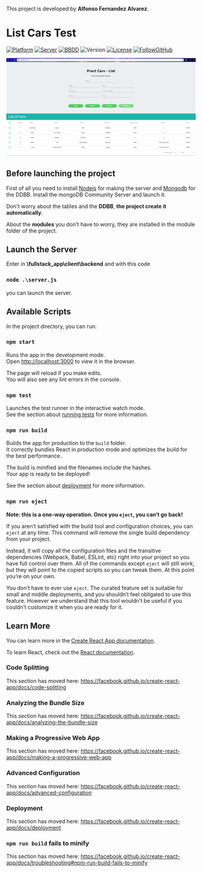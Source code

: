 This project is developed by **Alfonso Fernandez Alvarez**.

# List Cars Test

[![Platform](https://img.shields.io/badge/Platform-React-green.svg)](https://reactjs.org/)
[![Server](https://img.shields.io/badge/Server-Nodejs-green.svg)](https://nodejs.org/es/download/)
[![BBDD](https://img.shields.io/badge/DDBB-mongoDB-green.svg)](https://www.mongodb.com/download-center/community)
![Version](https://img.shields.io/badge/Version-1.0-green.svg)
[![License](https://img.shields.io/badge/License-Apache%202.0-blue.svg)](https://opensource.org/licenses/Apache-2.0)
[![FollowGitHub](https://img.shields.io/badge/Follow-GitHub-lightgrey.svg)](https://github.com/Fonsi20)

<img src="res/home.PNG"/>

## Before launching the project

First of all you need to install [Nodejs](https://nodejs.org/es/download/) for making the server and [Mongodb](https://www.mongodb.com/download-center/community) for the DDBB. Install the mongoDB Community Server and launch it.

Don't worry about the tables and the **DDBB**, **the project create it automatically**.

About the **modules** you don't have to worry, they are installed in the module folder of the project. 

## Launch the Server

Enter in
**\fullstack_app\client\backend**
and with this code
### `node .\server.js`
you can launch the server.

## Available Scripts

In the project directory, you can run:

### `npm start`

Runs the app in the development mode.<br>
Open [http://localhost:3000](http://localhost:3000) to view it in the browser.

The page will reload if you make edits.<br>
You will also see any lint errors in the console.

### `npm test`

Launches the test runner in the interactive watch mode.<br>
See the section about [running tests](https://facebook.github.io/create-react-app/docs/running-tests) for more information.

### `npm run build`

Builds the app for production to the `build` folder.<br>
It correctly bundles React in production mode and optimizes the build for the best performance.

The build is minified and the filenames include the hashes.<br>
Your app is ready to be deployed!

See the section about [deployment](https://facebook.github.io/create-react-app/docs/deployment) for more information.

### `npm run eject`

**Note: this is a one-way operation. Once you `eject`, you can’t go back!**

If you aren’t satisfied with the build tool and configuration choices, you can `eject` at any time. This command will remove the single build dependency from your project.

Instead, it will copy all the configuration files and the transitive dependencies (Webpack, Babel, ESLint, etc) right into your project so you have full control over them. All of the commands except `eject` will still work, but they will point to the copied scripts so you can tweak them. At this point you’re on your own.

You don’t have to ever use `eject`. The curated feature set is suitable for small and middle deployments, and you shouldn’t feel obligated to use this feature. However we understand that this tool wouldn’t be useful if you couldn’t customize it when you are ready for it.

## Learn More

You can learn more in the [Create React App documentation](https://facebook.github.io/create-react-app/docs/getting-started).

To learn React, check out the [React documentation](https://reactjs.org/).

### Code Splitting

This section has moved here: https://facebook.github.io/create-react-app/docs/code-splitting

### Analyzing the Bundle Size

This section has moved here: https://facebook.github.io/create-react-app/docs/analyzing-the-bundle-size

### Making a Progressive Web App

This section has moved here: https://facebook.github.io/create-react-app/docs/making-a-progressive-web-app

### Advanced Configuration

This section has moved here: https://facebook.github.io/create-react-app/docs/advanced-configuration

### Deployment

This section has moved here: https://facebook.github.io/create-react-app/docs/deployment

### `npm run build` fails to minify

This section has moved here: https://facebook.github.io/create-react-app/docs/troubleshooting#npm-run-build-fails-to-minify
